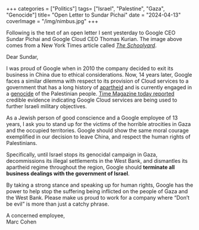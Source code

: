 +++
categories = ["Politics"]
tags= ["Israel", "Palestine", "Gaza", "Genocide"]
title= "Open Letter to Sundar Pichai"
date = "2024-04-13"
coverImage = "/img/nimbus.jpg"
+++

Following is the text of an open letter I sent yesterday to Google CEO Sundar Pichai and Google Cloud CEO Thomas Kurian. The image above comes from a New York Times article called <a target="_blank" href="https://www.nytimes.com/2023/10/15/world/middleeast/gaza-children-shelter.html">*The Schoolyard*</a>.

<!--more-->  

Dear Sundar,

I was proud of Google when in 2010 the company decided to exit its business in China due to ethical considerations. Now, 14 years later, Google faces a similar dilemma with respect to its provision of Cloud services to a government that has a long history of <a target="_blank" href="https://www.btselem.org/publications/fulltext/202101_this_is_apartheid">apartheid</a> and is currently engaged in a <a target="_blank" href="https://www.theguardian.com/world/2024/feb/27/un-israel-food-starvation-palestinians-war-crime-genocide">genocide</a> of the Palestinian people. <a target="_blank" href="https://time.com/6966102/google-contract-israel-defense-ministry-gaza-war/">Time Magazine today reported</a> credible evidence indicating Google Cloud services are being used to further Israeli military objectives.

As a Jewish person of good conscience and a Google employee of 13 years, I ask you to stand up for the victims of the horrible atrocities in Gaza and the occupied territories. Google should show the same moral courage exemplified in our decision to leave China, and respect the human rights of Palestinians.

Specifically, until Israel stops its genocidal campaign in Gaza, decommissions its illegal settlements in the West Bank, and dismantles its apartheid regime throughout the region, Google should **terminate all business dealings with the government of Israel**.

By taking a strong stance and speaking up for human rights, Google has the power to help stop the suffering being inflicted on the people of Gaza and the West Bank. Please make us proud to work for a company where “Don’t be evil” is more than just a catchy phrase.

A concerned employee,  
Marc Cohen
